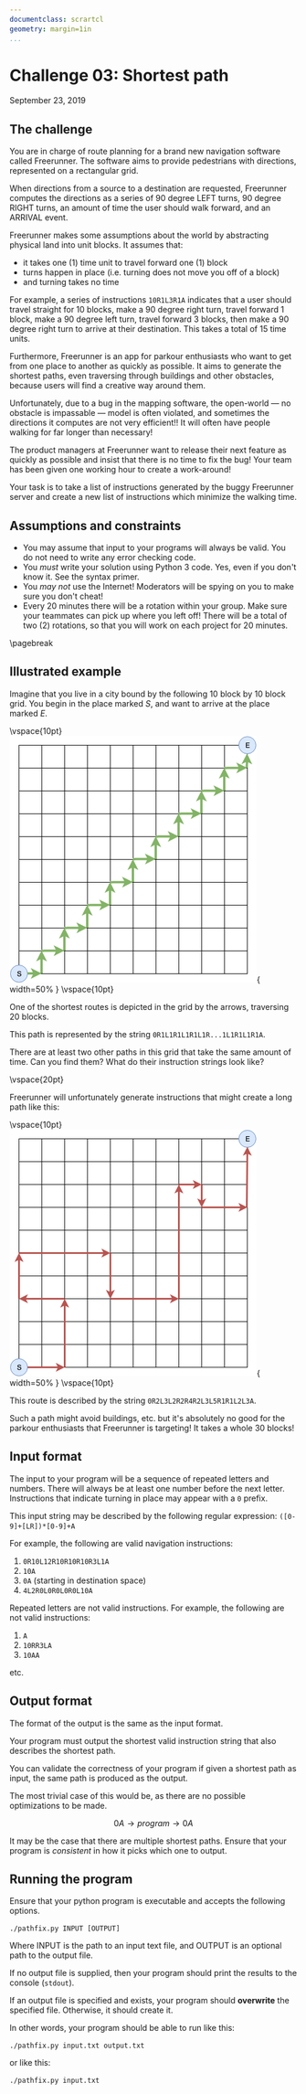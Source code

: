 ```yaml
---
documentclass: scrartcl
geometry: margin=1in
...
```


# Challenge 03: Shortest path

September 23, 2019

## The challenge

You are in charge of route planning for a brand new navigation software
called Freerunner. The software aims to provide pedestrians with
directions, represented on a rectangular grid.

When directions from a source to a destination are requested, Freerunner
computes the directions as a series of 90 degree LEFT turns, 90 degree
RIGHT turns, an amount of time the user should walk forward, and an
ARRIVAL event.

Freerunner makes some assumptions about the world by abstracting
physical land into unit blocks. It assumes that:

 - it takes one (1) time unit to travel forward one (1) block
 - turns happen in place (i.e. turning does not move you off of a block)
 - and turning takes no time

For example, a series of instructions `10R1L3R1A` indicates that a user
should travel straight for 10 blocks, make a 90 degree right turn,
travel forward 1 block, make a 90 degree left turn, travel forward 3
blocks, then make a 90 degree right turn to arrive at their destination.
This takes a total of 15 time units.

Furthermore, Freerunner is an app for parkour enthusiasts who want to
get from one place to another as quickly as possible. It aims to
generate the shortest paths, even traversing through buildings and other
obstacles, because users will find a creative way around them.

Unfortunately, due to a bug in the mapping software, the open-world
&mdash; no obstacle is impassable &mdash; model is often violated, and
sometimes the directions it computes are not very efficient!! It will
often have people walking for far longer than necessary!

The product managers at Freerunner want to release their next feature as
quickly as possible and insist that there is no time to fix the bug!
Your team has been given one working hour to create a work-around!

Your task is to take a list of instructions generated by the buggy
Freerunner server and create a new list of instructions which minimize
the walking time.

## Assumptions and constraints

 - You may assume that input to your programs will always be valid.
   You do not need to write any error checking code.
 - You *must* write your solution using Python 3 code.
   Yes, even if you don't know it. See the syntax primer.
 - You *may not* use the Internet! Moderators will be spying on you to
   make sure you don't cheat!
 - Every 20 minutes there will be a rotation within your group. Make
   sure your teammates can pick up where you left off! There will be a
   total of two (2) rotations, so that you will work on each project for
   20 minutes.

\pagebreak

## Illustrated example

Imagine that you live in a city bound by the following 10 block by 10
block grid. You begin in the place marked $S$, and want to arrive at the
place marked $E$.

\vspace{10pt}
![19 block direct route from start to end](img/ex1.png){ width=50% }
\vspace{10pt}

One of the shortest routes is depicted in the grid by the arrows,
traversing 20 blocks.

This path is represented by the string `0R1L1R1L1R1L1R...1L1R1L1R1A`.

There are at least two other paths in this grid that take the same
amount of time. Can you find them? What do their instruction strings
look like?

\vspace{20pt}

Freerunner will unfortunately generate instructions that might create a
long path like this:

\vspace{10pt}
![very indirect route from start to end](img/ex2.png){ width=50% }
\vspace{10pt}

This route is described by the string `0R2L3L2R2R4R2L3L5R1R1L2L3A`.

Such a path might avoid buildings, etc. but it's absolutely no good for
the parkour enthusiasts that Freerunner is targeting! It takes a whole
30 blocks!

## Input format

The input to your program will be a sequence of repeated letters and
numbers. There will always be at least one number before the next
letter. Instructions that indicate turning in place may appear with a
`0` prefix.

This input string may be described by the following regular expression:
`([0-9]+[LR])*[0-9]+A`

For example, the following are valid navigation instructions:

 1. `0R10L12R10R10R10R3L1A`
 2. `10A`
 3. `0A` (starting in destination space)
 4. `4L2R0L0R0L0R0L10A`

Repeated letters are not valid instructions. For example, the following
are not valid instructions:

 1. `A`
 2. `10RR3LA`
 3. `10AA`

etc.

## Output format

The format of the output is the same as the input format.

Your program must output the shortest valid instruction string that also
describes the shortest path.

You can validate the correctness of your program if given a shortest
path as input, the same path is produced as the output.

The most trivial case of this would be, as there are no possible
optimizations to be made.

$$0A \rightarrow program \rightarrow 0A$$

It may be the case that there are multiple shortest paths. Ensure that
your program is _consistent_ in how it picks which one to output.


## Running the program

Ensure that your python program is executable and accepts the following
options.

```
./pathfix.py INPUT [OUTPUT]
```

Where INPUT is the path to an input text file, and OUTPUT is an optional
path to the output file.

If no output file is supplied, then your program should print
the results to the console (`stdout`).

If an output file is specified and exists, your program should
**overwrite** the specified file. Otherwise, it should create it.

In other words, your program should be able to run like this:

```
./pathfix.py input.txt output.txt
```

or like this:

```
./pathfix.py input.txt
```
